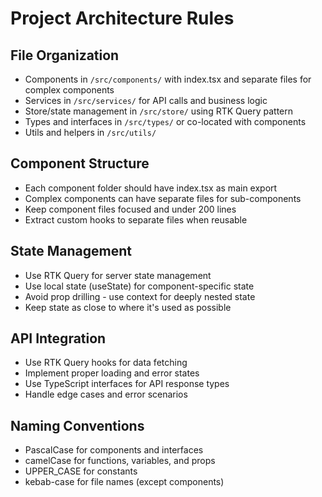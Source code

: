 # Project Architecture Rules

## File Organization
- Components in `/src/components/` with index.tsx and separate files for complex components
- Services in `/src/services/` for API calls and business logic
- Store/state management in `/src/store/` using RTK Query pattern
- Types and interfaces in `/src/types/` or co-located with components
- Utils and helpers in `/src/utils/`

## Component Structure
- Each component folder should have index.tsx as main export
- Complex components can have separate files for sub-components
- Keep component files focused and under 200 lines
- Extract custom hooks to separate files when reusable

## State Management
- Use RTK Query for server state management
- Use local state (useState) for component-specific state
- Avoid prop drilling - use context for deeply nested state
- Keep state as close to where it's used as possible

## API Integration
- Use RTK Query hooks for data fetching
- Implement proper loading and error states
- Use TypeScript interfaces for API response types
- Handle edge cases and error scenarios

## Naming Conventions
- PascalCase for components and interfaces
- camelCase for functions, variables, and props
- UPPER_CASE for constants
- kebab-case for file names (except components)